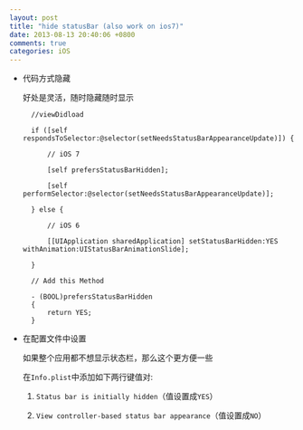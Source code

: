```yaml
---
layout: post
title: "hide statusBar (also work on ios7)"
date: 2013-08-13 20:40:06 +0800
comments: true
categories: iOS
---
```

* 代码方式隐藏

	好处是灵活，随时隐藏随时显示

		//viewDidload

    	if ([self respondsToSelector:@selector(setNeedsStatusBarAppearanceUpdate)]) {

        	// iOS 7

        	[self prefersStatusBarHidden];

        	[self performSelector:@selector(setNeedsStatusBarAppearanceUpdate)];

    	} else {

        	// iOS 6

        	[[UIApplication sharedApplication] setStatusBarHidden:YES withAnimation:UIStatusBarAnimationSlide];

    	}

		// Add this Method

		- (BOOL)prefersStatusBarHidden
		{
    		return YES;
		}
		
* 在配置文件中设置
	
	如果整个应用都不想显示状态栏，那么这个更方便一些
	
	在`Info.plist`中添加如下两行键值对:
	1. `Status bar is initially hidden`（值设置成`YES`）
 
	2. `View controller-based status bar appearance`（值设置成`NO`）